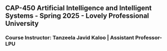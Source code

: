 ## CAP-450 Artificial Intelligence and Intelligent Systems - Spring 2025 - Lovely Professional University

### **Course Instructor: Tanzeela Javid Kaloo | Assistant Professor-LPU**
